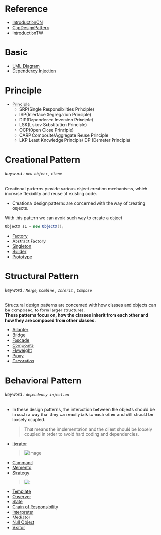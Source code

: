 # Reference
- [IntroductionCN](https://www.cnblogs.com/HOsystem/p/14660488.html#%E5%88%9B%E5%BB%BA%E5%9E%8B%E6%A8%A1%E5%BC%8F)  
- [CppDesignPattern](https://medium.com/must-know-computer-science/basic-design-patterns-in-c-39bd3d477a5c)  
- [IntroductionTW](https://ianjustin39.github.io/ianlife/design-pattern/singleton-pattern/)

# Basic
* [UML Diagram](_UMLDiagram.md)
* [Dependency Injection](_DependencyInjection.md)

# Principle
- [Principle](_Principle.md)
  - SRP(Single Responsibilities Principle)
  - ISP(Interface Segregation Principle)
  - DIP(Dependence Inversion Principle)
  - LSK(Liskov Substitution Principle)
  - OCP(Open Close Principle)
  - CARP	Composite/Aggregate Reuse Principle
  - LKP	Least Knowledge Principle/ DP (Demeter Principle)

# Creational Pattern
###### keyword : `new object` , `clone`
Creational patterns provide various object creation mechanisms, which increase flexibility and reuse of existing code.
- Creational design patterns are concerned with the way of creating objects. 

With this pattern we can avoid such way to create a object  
```Java
ObjectX s1 = new ObjectX();  
```

* [Factory](C_Factory.md)
* [Abstract Factory](C_AbstractFactory.md) 
* [Singleton](C_Singleton.md)
* [Builder](C_Builder.md)
* [Prototype](C_Prototype.md)



# Structural Pattern
###### keyword : `Merge`, `Combine` , `Inherit` , `Compose`
Structural design patterns are concerned with how classes and objects can be composed, to form larger structures.  
**These patterns focus on, how the classes inherit from each other and how they are composed from other classes.**

* [Adapter](S_Adapter.md) 
* [Bridge](S_Bridge.md) 
* [Fascade](S_Fascade.md)
* [Composite](B_Composite.md)
* [Flyweight](S_Flyweight.md)
* [Proxy](S_Proxy.md)
* [Decoration](S_Decoration.md)

# Behavioral Pattern
###### keyword : `dependency injection`
- In these design patterns, the interaction between the objects should be in such a way that they can easily talk to each other and still should be loosely coupled.
  > That means the implementation and the client should be loosely coupled in order to avoid hard coding and dependencies.


* [Iterator](B_Iterator.md)  
  > ![image](https://user-images.githubusercontent.com/68631186/126871777-72aa072f-acbc-4860-9155-e89399e55d1d.png)
* [Command](B_Command.md)  
* [Memento](B_Memonto.md)  
* [Strategy](B_Strategy.md)
  > ![](https://camo.githubusercontent.com/10a9e43ddadf8f1f96bed1a2f5609eec70e6b30654317498574791c8926c4ead/68747470733a2f2f692e696d6775722e636f6d2f51736b46706a422e706e67)
* [Template](B_Template.md)
* [Observer](B_Observer.md)
* [State](B_State.md)
* [Chain of Responsibility](B_ChainOfResponsibility.md)
* [Interpreter](B_Iterpreter.md)
* [Mediator](B_Mediator.md)
* [Null Object](B_NullObject.md)
* [Visitor](B_Visitor.md)

